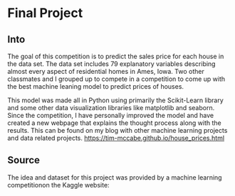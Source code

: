 # Final Project

## Into

The goal of this competition is to predict the sales price for each house in the data set. The data set includes 79 explanatory variables describing almost every aspect of residential homes in Ames, Iowa. Two other classmates and I grouped up to compete in a competition to come up with the best machine leaning model to predict prices of houses. 

This model was made all in Python using primarily the Scikit-Learn library and some other data visualization libraries like matplotlib and seaborn.
Since the competition, I have personally improved the model and have created a new webpage that explains the thought process along with the results.
This can be found on my blog with other machine learning projects and data related projects. https://tim-mccabe.github.io/house_prices.html

## Source

The idea and dataset for this project was provided by a machine learning competitionon the Kaggle website: 
